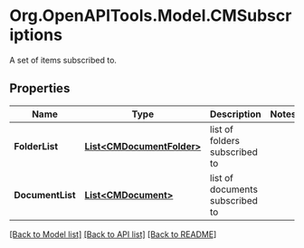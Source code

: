 # Org.OpenAPITools.Model.CMSubscriptions
A set of items subscribed to.

## Properties

Name | Type | Description | Notes
------------ | ------------- | ------------- | -------------
**FolderList** | [**List&lt;CMDocumentFolder&gt;**](CMDocumentFolder.md) | list of folders subscribed to | 
**DocumentList** | [**List&lt;CMDocument&gt;**](CMDocument.md) | list of documents subscribed to | 

[[Back to Model list]](../README.md#documentation-for-models) [[Back to API list]](../README.md#documentation-for-api-endpoints) [[Back to README]](../README.md)


